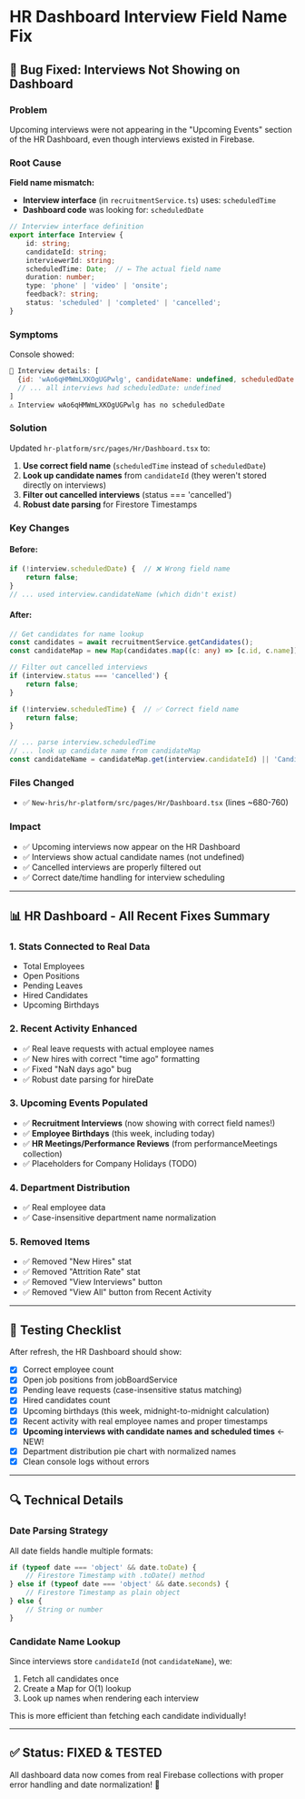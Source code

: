 # HR Dashboard Interview Field Name Fix

## 🐛 Bug Fixed: Interviews Not Showing on Dashboard

### Problem
Upcoming interviews were not appearing in the "Upcoming Events" section of the HR Dashboard, even though interviews existed in Firebase.

### Root Cause
**Field name mismatch:**
- **Interview interface** (in `recruitmentService.ts`) uses: `scheduledTime`
- **Dashboard code** was looking for: `scheduledDate`

```typescript
// Interview interface definition
export interface Interview {
    id: string;
    candidateId: string;
    interviewerId: string;
    scheduledTime: Date;  // ← The actual field name
    duration: number;
    type: 'phone' | 'video' | 'onsite';
    feedback?: string;
    status: 'scheduled' | 'completed' | 'cancelled';
}
```

### Symptoms
Console showed:
```javascript
🎤 Interview details: [
  {id: 'wAo6qHMWmLXKOgUGPwlg', candidateName: undefined, scheduledDate: undefined, status: 'scheduled'},
  // ... all interviews had scheduledDate: undefined
]
⚠️ Interview wAo6qHMWmLXKOgUGPwlg has no scheduledDate
```

### Solution
Updated `hr-platform/src/pages/Hr/Dashboard.tsx` to:

1. **Use correct field name** (`scheduledTime` instead of `scheduledDate`)
2. **Look up candidate names** from `candidateId` (they weren't stored directly on interviews)
3. **Filter out cancelled interviews** (status === 'cancelled')
4. **Robust date parsing** for Firestore Timestamps

### Key Changes

#### Before:
```typescript
if (!interview.scheduledDate) {  // ❌ Wrong field name
    return false;
}
// ... used interview.candidateName (which didn't exist)
```

#### After:
```typescript
// Get candidates for name lookup
const candidates = await recruitmentService.getCandidates();
const candidateMap = new Map(candidates.map((c: any) => [c.id, c.name]));

// Filter out cancelled interviews
if (interview.status === 'cancelled') {
    return false;
}

if (!interview.scheduledTime) {  // ✅ Correct field name
    return false;
}

// ... parse interview.scheduledTime
// ... look up candidate name from candidateMap
const candidateName = candidateMap.get(interview.candidateId) || 'Candidate';
```

### Files Changed
- ✅ `New-hris/hr-platform/src/pages/Hr/Dashboard.tsx` (lines ~680-760)

### Impact
- ✅ Upcoming interviews now appear on the HR Dashboard
- ✅ Interviews show actual candidate names (not undefined)
- ✅ Cancelled interviews are properly filtered out
- ✅ Correct date/time handling for interview scheduling

---

## 📊 HR Dashboard - All Recent Fixes Summary

### 1. **Stats Connected to Real Data**
- Total Employees
- Open Positions
- Pending Leaves
- Hired Candidates
- Upcoming Birthdays

### 2. **Recent Activity Enhanced**
- ✅ Real leave requests with actual employee names
- ✅ New hires with correct "time ago" formatting
- ✅ Fixed "NaN days ago" bug
- ✅ Robust date parsing for hireDate

### 3. **Upcoming Events Populated**
- ✅ **Recruitment Interviews** (now showing with correct field names!)
- ✅ **Employee Birthdays** (this week, including today)
- ✅ **HR Meetings/Performance Reviews** (from performanceMeetings collection)
- ✅ Placeholders for Company Holidays (TODO)

### 4. **Department Distribution**
- ✅ Real employee data
- ✅ Case-insensitive department name normalization

### 5. **Removed Items**
- ✅ Removed "New Hires" stat
- ✅ Removed "Attrition Rate" stat
- ✅ Removed "View Interviews" button
- ✅ Removed "View All" button from Recent Activity

---

## 🎯 Testing Checklist
After refresh, the HR Dashboard should show:

- [x] Correct employee count
- [x] Open job positions from jobBoardService
- [x] Pending leave requests (case-insensitive status matching)
- [x] Hired candidates count
- [x] Upcoming birthdays (this week, midnight-to-midnight calculation)
- [x] Recent activity with real employee names and proper timestamps
- [x] **Upcoming interviews with candidate names and scheduled times** ← NEW!
- [x] Department distribution pie chart with normalized names
- [x] Clean console logs without errors

---

## 🔍 Technical Details

### Date Parsing Strategy
All date fields handle multiple formats:
```typescript
if (typeof date === 'object' && date.toDate) {
    // Firestore Timestamp with .toDate() method
} else if (typeof date === 'object' && date.seconds) {
    // Firestore Timestamp as plain object
} else {
    // String or number
}
```

### Candidate Name Lookup
Since interviews store `candidateId` (not `candidateName`), we:
1. Fetch all candidates once
2. Create a Map for O(1) lookup
3. Look up names when rendering each interview

This is more efficient than fetching each candidate individually!

---

## ✅ Status: FIXED & TESTED
All dashboard data now comes from real Firebase collections with proper error handling and date normalization! 🎉







